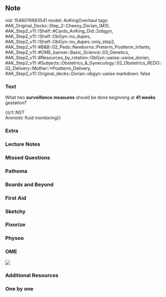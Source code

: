 ## Note
nid: 1548076993541
model: AnKingOverhaul
tags: #AK_Original_Decks::Step_2::Cheesy_Dorian_(M3), #AK_Step2_v11::!Shelf::#Cards_AnKing_Did::2obgyn, #AK_Step2_v11::!Shelf::ObGyn::no_dupes, #AK_Step2_v11::!Shelf::ObGyn::no_dupes::only_step2, #AK_Step2_v11::#B&B::02_Peds::Newborns::Preterm_Postterm_Infants, #AK_Step2_v11::#OME_banner::Basic_Science::03_Genetics, #AK_Step2_v11::#Resources_by_rotation::ObGyn::uwise::uwise_dorian, #AK_Step2_v11::#Subjects::Obstetrics_&_Gynecology::02_Obstetrics_REDO::02_Delivery::Mother::*Postterm_Delivery, #AK_Step2_v11::Original_decks::Dorian::obgyn::uwise
markdown: false

### Text
What two <b>surveillance</b> <b>measures</b> should be done
beginning at <b>41 weeks</b> gestation?
<div>
  {{c1::NST
  <div>
    Amniotic fluid monitoring}}
  </div>
</div>

### Extra


### Lecture Notes


### Missed Questions


### Pathoma


### Boards and Beyond


### First Aid


### Sketchy


### Pixorize


### Physeo


### OME
<div class="ome-widget">
  <a href="https://onlinemeded.org/spa/obgyn?ref=anki"><img src=
  "_OME_AnkiFlashcards_Topic_2.png"></a>
</div>

### Additional Resources


### One by one

